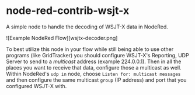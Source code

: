 # node-red-contrib-wsjt-x

A simple node to handle the decoding of WSJT-X data in NodeRed.

![Example NodeRed Flow][wsjtx-decoder.png]

To best utilize this node in your flow while still being able to use other
programs (like GridTracker) you should configure WSJT-X's Reporting, UDP Server
to send to a *multicast* address (example 224.0.0.1). Then in all the places 
you want to receive that data, configure those a multicast as well. Within 
NodeRed's `udp in` node, choose `Listen for: multicast messages` and then
configure the same multicast `group` (IP address) and port that you configured
WSJT-X with.

